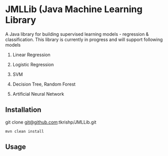 # JMLLib (Java Machine Learning Library
A Java library for building supervised learning models - regression & classification. This library is currently in progress and will support following models

1. Linear Regression

2. Logistic Regression

3. SVM

4. Decision Tree, Random Forest

5. Artificial Neural Network


## Installation
git clone git@github.com:tkrishp/JMLLib.git

`mvn clean install`

## Usage
